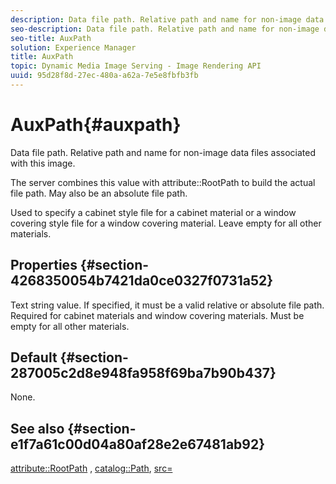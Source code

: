 ```yaml
---
description: Data file path. Relative path and name for non-image data files associated with this image.
seo-description: Data file path. Relative path and name for non-image data files associated with this image.
seo-title: AuxPath
solution: Experience Manager
title: AuxPath
topic: Dynamic Media Image Serving - Image Rendering API
uuid: 95d28f8d-27ec-480a-a62a-7e5e8fbfb3fb
---
```


# AuxPath{#auxpath}

Data file path. Relative path and name for non-image data files associated with this image.

The server combines this value with attribute::RootPath to build the actual file path. May also be an absolute file path.

Used to specify a cabinet style file for a cabinet material or a window covering style file for a window covering material. Leave empty for all other materials.

## Properties {#section-4268350054b7421da0ce0327f0731a52}

Text string value. If specified, it must be a valid relative or absolute file path. Required for cabinet materials and window covering materials. Must be empty for all other materials.

## Default {#section-287005c2d8e948fa958f69ba7b90b437}

None.

## See also {#section-e1f7a61c00d04a80af28e2e67481ab92}

[attribute::RootPath](../../../../../ir-api/material-cat/image-rendering-api-ref/c-ir-material-catalog/c-ir-attributes-reference/r-ir-rootpath.md#reference-a4d7c96b62e14fcbad1740c702f160f3) , [catalog::Path](../../../../../ir-api/material-cat/image-rendering-api-ref/c-ir-material-catalog/c-ir-material-data-reference/r-ir-path.md#reference-59ebb624250a4965ad1737578a2ab590), [src=](../../../../../ir-api/http-protocol/image-rendering-api-ref/c-ir-http-protocol-ref/c-ir-http-protocol-command-reference/r-ir-src.md#reference-62c98abad22149d68d405ed6aaff8272) 
